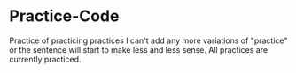 Practice-Code
=============

Practice of practicing practices
I can't add any more variations of "practice" or the sentence will start to make less and less sense. All practices are currently practiced.
